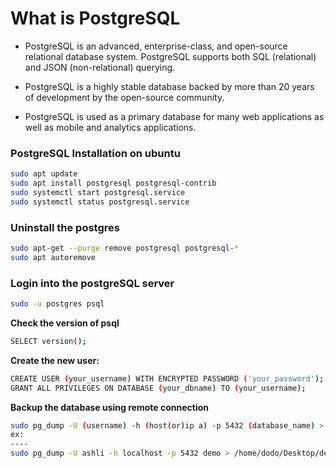 # What is PostgreSQL
- PostgreSQL is an advanced, enterprise-class, and open-source relational database system. PostgreSQL supports both SQL (relational) and JSON (non-relational) querying.

- PostgreSQL is a highly stable database backed by more than 20 years of development by the open-source community.

- PostgreSQL is used as a primary database for many web applications as well as mobile and analytics applications.
### PostgreSQL Installation on ubuntu

```bash
sudo apt update
sudo apt install postgresql postgresql-contrib
sudo systemctl start postgresql.service
sudo systemctl status postgresql.service
```
### Uninstall the postgres 

```bash
sudo apt-get --purge remove postgresql postgresql-*
sudo apt autoremove
```
### Login into the postgreSQL server
```bash
sudo -u postgres psql
```
**Check the version of psql**
```bash
SELECT version();
```
**Create the new user:**
```bash
CREATE USER (your_username) WITH ENCRYPTED PASSWORD ('your_password');
GRANT ALL PRIVILEGES ON DATABASE (your_dbname) TO (your_username);
```
**Backup the database using remote connection**
```bash
sudo pg_dump -U (username) -h (host(or)ip a) -p 5432 (database_name) > (foldername)
ex:
----
sudo pg_dump -U ashli -h localhost -p 5432 demo > /home/dodo/Desktop/demoo.sql
```

